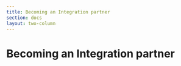 ```yaml
---
title: Becoming an Integration partner
section: docs
layout: two-column
---
```


# Becoming an Integration partner
